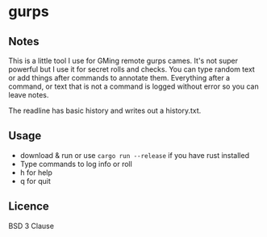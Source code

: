 # gurps

## Notes

This is a little tool I use for GMing remote gurps cames.
It's not super powerful but I use it for secret rolls and checks.
You can type random text or add things after commands to annotate them.
Everything after a command, or text that is not a command is logged without error so you can leave notes.

The readline has basic history and writes out a history.txt.

## Usage

* download & run or use `cargo run --release` if you have rust installed
* Type commands to log info or roll
* h for help
* q for quit

## Licence

BSD 3 Clause
